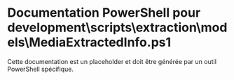 # Documentation PowerShell pour development\scripts\extraction\models\MediaExtractedInfo.ps1

Cette documentation est un placeholder et doit être générée par un outil PowerShell spécifique.
